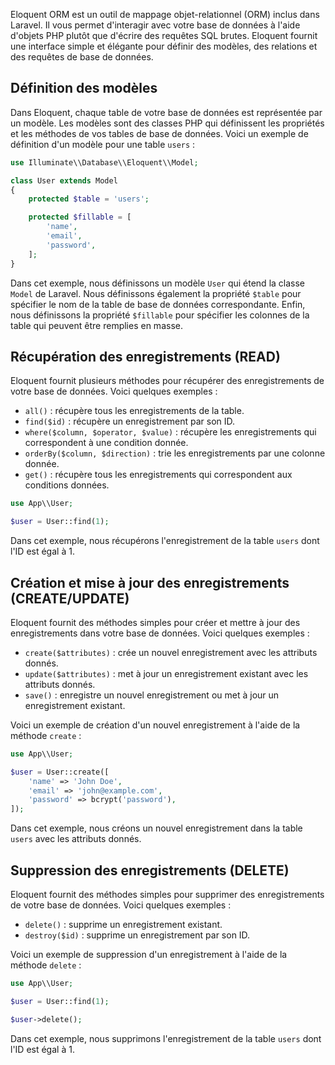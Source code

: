 Eloquent ORM est un outil de mappage objet-relationnel (ORM) inclus dans Laravel. Il vous permet d'interagir avec votre base de données à l'aide d'objets PHP plutôt que d'écrire des requêtes SQL brutes. Eloquent fournit une interface simple et élégante pour définir des modèles, des relations et des requêtes de base de données.

## Définition des modèles

Dans Eloquent, chaque table de votre base de données est représentée par un modèle. Les modèles sont des classes PHP qui définissent les propriétés et les méthodes de vos tables de base de données. Voici un exemple de définition d'un modèle pour une table `users` :

```php
use Illuminate\\Database\\Eloquent\\Model;

class User extends Model
{
    protected $table = 'users';

    protected $fillable = [
        'name',
        'email',
        'password',
    ];
}

```

Dans cet exemple, nous définissons un modèle `User` qui étend la classe `Model` de Laravel. Nous définissons également la propriété `$table` pour spécifier le nom de la table de base de données correspondante. Enfin, nous définissons la propriété `$fillable` pour spécifier les colonnes de la table qui peuvent être remplies en masse.

## Récupération des enregistrements (READ)

Eloquent fournit plusieurs méthodes pour récupérer des enregistrements de votre base de données. Voici quelques exemples :

- `all()` : récupère tous les enregistrements de la table.
- `find($id)` : récupère un enregistrement par son ID.
- `where($column, $operator, $value)` : récupère les enregistrements qui correspondent à une condition donnée.
- `orderBy($column, $direction)` : trie les enregistrements par une colonne donnée.
- `get()` : récupère tous les enregistrements qui correspondent aux conditions données.


```php
use App\\User;

$user = User::find(1);
```

Dans cet exemple, nous récupérons l'enregistrement de la table `users` dont l'ID est égal à 1.

## Création et mise à jour des enregistrements (CREATE/UPDATE)

Eloquent fournit des méthodes simples pour créer et mettre à jour des enregistrements dans votre base de données. Voici quelques exemples :

- `create($attributes)` : crée un nouvel enregistrement avec les attributs donnés.
- `update($attributes)` : met à jour un enregistrement existant avec les attributs donnés.
- `save()` : enregistre un nouvel enregistrement ou met à jour un enregistrement existant.

Voici un exemple de création d'un nouvel enregistrement à l'aide de la méthode `create` :

```php
use App\\User;

$user = User::create([
    'name' => 'John Doe',
    'email' => 'john@example.com',
    'password' => bcrypt('password'),
]);

```

Dans cet exemple, nous créons un nouvel enregistrement dans la table `users` avec les attributs donnés.

## Suppression des enregistrements (DELETE)

Eloquent fournit des méthodes simples pour supprimer des enregistrements de votre base de données. Voici quelques exemples :

- `delete()` : supprime un enregistrement existant.
- `destroy($id)` : supprime un enregistrement par son ID.

Voici un exemple de suppression d'un enregistrement à l'aide de la méthode `delete` :

```php
use App\\User;

$user = User::find(1);

$user->delete();

```
Dans cet exemple, nous supprimons l'enregistrement de la table `users` dont l'ID est égal à 1.